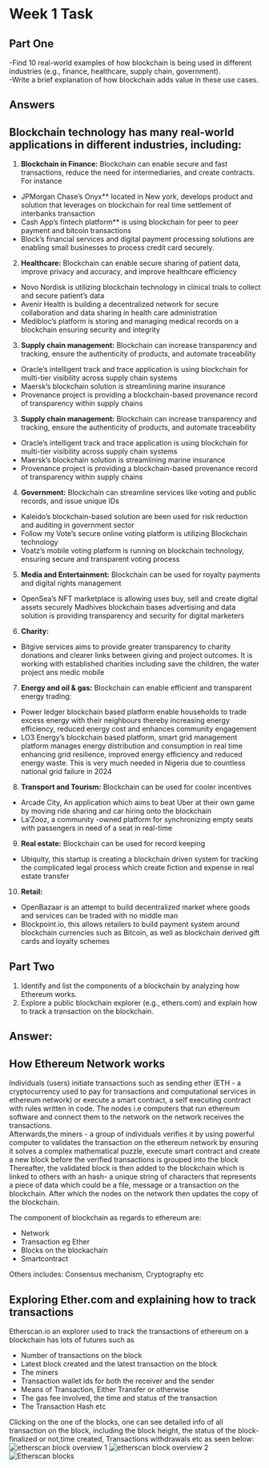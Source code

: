 # **Week 1 Task**

##  Part One

<p>-Find 10 real-world examples of how blockchain is being used in different industries (e.g., finance, healthcare, supply chain, government).<br>-Write a brief explanation of how blockchain adds value in these use cases.</p>

## **Answers**

## Blockchain technology has many real-world applications in different industries, including: 
1. **Blockchain in Finance:** Blockchain can enable secure and fast transactions, reduce the need for intermediaries, and create contracts. For instance
- JPMorgan Chase’s Onyx** located in New york, develops product and solution that leverages on blockchain for real time settlement of interbanks transaction
- Cash App’s fintech platform** is using blockchain for peer to peer payment and bitcoin transactions<br>
- Block’s financial services and digital payment processing solutions are enabling small businesses to process credit card securely.

2. **Healthcare:** Blockchain can enable secure sharing of patient data, improve privacy and accuracy, and improve healthcare efficiency<br>
- Novo Nordisk is utilizing blockchain technology in clinical trials to collect and secure patient’s data
- Avenir Health is building a decentralized network for secure collaboration and data sharing  in health care administration
- Medibloc’s platform is storing and managing medical records on a blockchain ensuring security and integrity</h2></p>

3. **Supply chain management:** Blockchain can increase transparency and tracking, ensure the authenticity of products, and automate traceability<br> 
- Oracle’s intelligent track and trace application is using blockchain for multi-tier visibility across supply chain systems<br>
- Maersk’s blockchain solution is streamlining  marine insurance<br> 
- Provenance project is providing a blockchain-based provenance record of transparency within supply chains

3. **Supply chain management:** Blockchain can increase transparency and tracking, ensure the authenticity of products, and automate traceability<br> 
- Oracle’s intelligent track and trace application is using blockchain for multi-tier visibility across supply chain systems
- Maersk’s blockchain solution is streamlining  marine insurance 
- Provenance project is providing a blockchain-based provenance record of transparency within supply chains

4. **Government:** Blockchain can streamline services like voting and public records, and issue unique IDs 
- Kaleido’s blockchain-based solution are been used for risk reduction and auditing in government sector
- Follow my Vote’s secure online voting platform is utilizing Blockchain technology
- Voatz’s mobile voting platform is running on blockchain technology, ensuring secure and transparent voting process

5. **Media and Entertainment:** Blockchain can be used for royalty payments and digital rights management
- OpenSea’s NFT marketplace is allowing uses buy, sell and create digital assets securely
Madhives blockchain bases advertising and data solution is providing transparency  and security for digital marketers

6. **Charity:** 
- Bitgive services aims to provide greater transparency to charity donations and clearer links between giving and project outcomes. It is working with established charities including save the children, the water project ans medic mobile

7. **Energy and oil & gas:** Blockchain can enable efficient and transparent energy trading: 
- Power ledger blockchain based platform enable households to trade excess energy with their neighbours thereby increasing energy efficiency, reduced energy cost and enhances community engagement
- LO3 Energy’s blockchain based platform, smart grid management platform manages energy distribution and consumption in real time enhancing grid resilience, improved energy efficiency and reduced energy waste. This is very much needed in Nigeria due to countless national grid failure in 2024

8. **Transport and Tourism:** Blockchain can be used for cooler incentives 
- Arcade City, An application which aims to beat Uber at their own game by moving ride sharing and car hiring onto the blockchain
- La’Zooz, a community -owned platform for synchronizing empty seats with passengers in need of a seat in real-time

9. **Real estate:** Blockchain can be used for record keeping
- Ubiquity, this startup is creating a blockchain driven system for tracking the complicated legal process which create fiction and expense in real estate transfer 

10. **Retail:**
- OpenBazaar is an attempt to build decentralized market where goods and services can be traded with no middle man
- Blockpoint.io, this allows retailers to build payment system around blockchain currencies such as Bitcoin, as well as blockchain derived gift cards and loyalty schemes

## **Part Two**
1. Identify and list the components of a blockchain by analyzing how Ethereum works.
2. Explore a public blockchain explorer (e.g., ethers.com) and explain how to track a transaction on the blockchain.

## **Answer:**
## How Ethereum Network works
Individuals (users) initiate transactions such as sending ether (ETH - a cryptocurrency used to pay for transactions and computational services in ethereum network) or execute a smart contract, a self executing contract with rules written in code. The nodes i.e computers that run ethereum software  and connect them to the network on the network receives the transactions.<br>
Afterwards,the miners - a group of individuals verifies it by using powerful computer to validates the transaction on the ethereum network by ensuring it solves a complex mathematical puzzle, execute smart contract and create a new block before the verified transactions is grouped into the block<br>
Thereafter, the validated block is then added to the blockchain which is linked to others with an hash- a unique string of characters that represents a piece of data which could be a file, message or a transaction on the blockchain. After which the nodes on the network then updates the copy of the blockchain.

The component of blockchain as regards to ethereum are:
- Network
- Transaction eg Ether
- Blocks on the blockachain
- Smartcontract

Others includes:
Consensus mechanism, Cryptography etc

## Exploring Ether.com and explaining how to track transactions ##

Etherscan.io an explorer used to track the transactions of ethereum on a blockchain has lots of 
futures such as
- Number of transactions on the block
- Latest block created and the latest transaction on the block
- The miners
- Transaction wallet ids for both the receiver and the sender
- Means of Transaction, Either Transfer or otherwise
- The gas fee involved, the time and status of the transaction
- The Transaction Hash etc

Clicking on the one of the blocks, one can see detailed info of all transaction on the block, 
including the block height, the status of the block- finalized or not,time created, Transactions withdrawals etc as seen below:
![etherscan block overview 1](https://github.com/user-attachments/assets/a0deaf6d-56ed-4573-a4e5-60292c7fac28)
![etherscan block overview 2](https://github.com/user-attachments/assets/b13396a6-20f1-4ad2-9cea-ca355472831a)
![Etherscan blocks](https://github.com/user-attachments/assets/29011932-3049-418a-9856-861bf5b01076)















